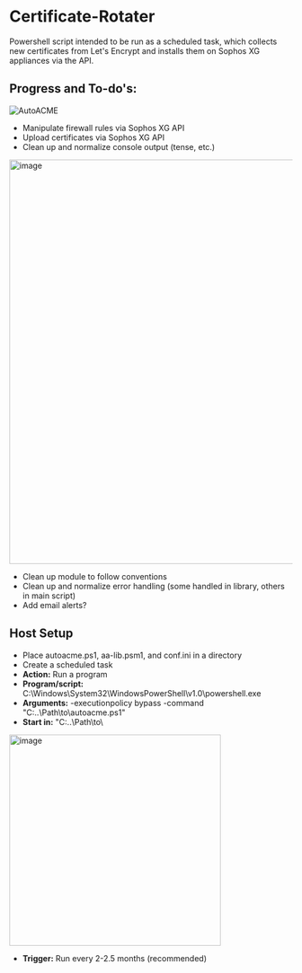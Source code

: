 # Certificate-Rotater
Powershell script intended to be run as a scheduled task, which collects new certificates from Let's Encrypt and installs them on Sophos XG appliances via the API.

## Progress and To-do's:
![AutoACME](https://github.com/tachyon-technical/Certificate-Rotater/assets/157341889/49326078-b698-4d8c-a952-d11c286bfcbc)

- Manipulate firewall rules via Sophos XG API
- Upload certificates via Sophos XG API
- Clean up and normalize console output (tense, etc.)
  
<img width="720" alt="image" src="https://github.com/tachyon-technical/Certificate-Rotater/assets/157341889/bf7b522d-f225-4850-ba40-6fc88dc67250">

- Clean up module to follow conventions
- Clean up and normalize error handling (some handled in library, others in main script)
- Add email alerts?

## Host Setup
- Place autoacme.ps1, aa-lib.psm1, and conf.ini in a directory
- Create a scheduled task
- **Action:** Run a program
- **Program/script:** C:\Windows\System32\WindowsPowerShell\v1.0\powershell.exe
- **Arguments:** -executionpolicy bypass -command  "C:\..\Path\to\autoacme.ps1"
- **Start in:** "C:\..\Path\to\
  
<img width="376" alt="image" src="https://github.com/tachyon-technical/Certificate-Rotater/assets/157341889/577e1f68-e2cb-468d-aebc-f83d27c8d543">

- **Trigger:** Run every 2-2.5 months (recommended)
